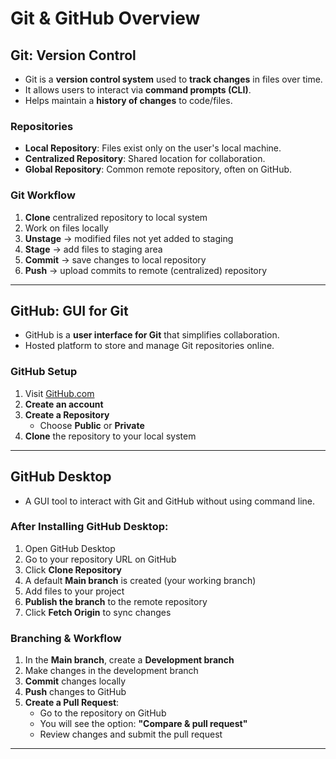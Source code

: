 # Git & GitHub Overview

## Git: Version Control
- Git is a **version control system** used to **track changes** in files over time.
- It allows users to interact via **command prompts (CLI)**.
- Helps maintain a **history of changes** to code/files.

### Repositories

- **Local Repository**: Files exist only on the user's local machine.
- **Centralized Repository**: Shared location for collaboration.
- **Global Repository**: Common remote repository, often on GitHub.

### Git Workflow

1. **Clone** centralized repository to local system
2. Work on files locally
3. **Unstage** → modified files not yet added to staging
4. **Stage** → add files to staging area
5. **Commit** → save changes to local repository
6. **Push** → upload commits to remote (centralized) repository

---

## GitHub: GUI for Git

- GitHub is a **user interface for Git** that simplifies collaboration.
- Hosted platform to store and manage Git repositories online.

### GitHub Setup

1. Visit [GitHub.com](https://github.com)
2. **Create an account**
3. **Create a Repository**
   - Choose **Public** or **Private**
4. **Clone** the repository to your local system

---

## GitHub Desktop

- A GUI tool to interact with Git and GitHub without using command line.

### After Installing GitHub Desktop:

1. Open GitHub Desktop
2. Go to your repository URL on GitHub
3. Click **Clone Repository**
4. A default **Main branch** is created (your working branch)
5. Add files to your project
6. **Publish the branch** to the remote repository
7. Click **Fetch Origin** to sync changes

### Branching & Workflow

1. In the **Main branch**, create a **Development branch**
2. Make changes in the development branch
3. **Commit** changes locally
4. **Push** changes to GitHub
5. **Create a Pull Request**:
   - Go to the repository on GitHub
   - You will see the option: **"Compare & pull request"**
   - Review changes and submit the pull request

---


